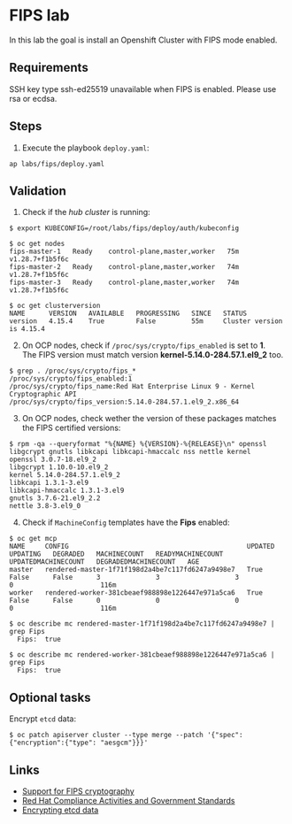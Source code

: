 # FIPS lab
In this lab the goal is install an Openshift Cluster with FIPS mode enabled.  

## Requirements
SSH key type ssh-ed25519 unavailable when FIPS is enabled. Please use rsa or ecdsa.

## Steps
1. Execute the playbook `deploy.yaml`:
```shell
ap labs/fips/deploy.yaml
```

## Validation
1. Check if the _hub cluster_ is running:
```shell
$ export KUBECONFIG=/root/labs/fips/deploy/auth/kubeconfig

$ oc get nodes
fips-master-1   Ready    control-plane,master,worker   75m   v1.28.7+f1b5f6c
fips-master-2   Ready    control-plane,master,worker   74m   v1.28.7+f1b5f6c
fips-master-3   Ready    control-plane,master,worker   74m   v1.28.7+f1b5f6c

$ oc get clusterversion
NAME      VERSION   AVAILABLE   PROGRESSING   SINCE   STATUS
version   4.15.4    True        False         55m     Cluster version is 4.15.4
```
2. On OCP nodes, check if `/proc/sys/crypto/fips_enabled` is set to **1**.  
The FIPS version must match version **kernel-5.14.0-284.57.1.el9_2** too.
```shell
$ grep . /proc/sys/crypto/fips_*
/proc/sys/crypto/fips_enabled:1
/proc/sys/crypto/fips_name:Red Hat Enterprise Linux 9 - Kernel Cryptographic API
/proc/sys/crypto/fips_version:5.14.0-284.57.1.el9_2.x86_64
```
3. On OCP nodes, check wether the version of these packages matches the FIPS certified versions:
```shell
$ rpm -qa --queryformat "%{NAME} %{VERSION}-%{RELEASE}\n" openssl libgcrypt gnutls libkcapi libkcapi-hmaccalc nss nettle kernel
openssl 3.0.7-18.el9_2
libgcrypt 1.10.0-10.el9_2
kernel 5.14.0-284.57.1.el9_2
libkcapi 1.3.1-3.el9
libkcapi-hmaccalc 1.3.1-3.el9
gnutls 3.7.6-21.el9_2.2
nettle 3.8-3.el9_0
```
4. Check if `MachineConfig` templates have the **Fips** enabled:
```shell
$ oc get mcp
NAME     CONFIG                                             UPDATED   UPDATING   DEGRADED   MACHINECOUNT   READYMACHINECOUNT   UPDATEDMACHINECOUNT   DEGRADEDMACHINECOUNT   AGE
master   rendered-master-1f71f198d2a4be7c117fd6247a9498e7   True      False      False      3              3                   3                     0                      116m
worker   rendered-worker-381cbeaef988898e1226447e971a5ca6   True      False      False      0              0                   0                     0                      116m

$ oc describe mc rendered-master-1f71f198d2a4be7c117fd6247a9498e7 | grep Fips
  Fips:  true

$ oc describe mc rendered-worker-381cbeaef988898e1226447e971a5ca6 | grep Fips
  Fips:  true
```

## Optional tasks
Encrypt `etcd` data:
```shell
$ oc patch apiserver cluster --type merge --patch '{"spec":{"encryption":{"type": "aesgcm"}}}'
```

## Links
* [Support for FIPS cryptography](https://docs.openshift.com/container-platform/4.15/installing/installing-fips.html)
* [Red Hat Compliance Activities and Government Standards](https://access.redhat.com/articles/compliance_activities_and_gov_standards#fips-140-2-and-fips-140-3-2)
* [Encrypting etcd data](https://docs.openshift.com/container-platform/4.15/security/encrypting-etcd.html)
